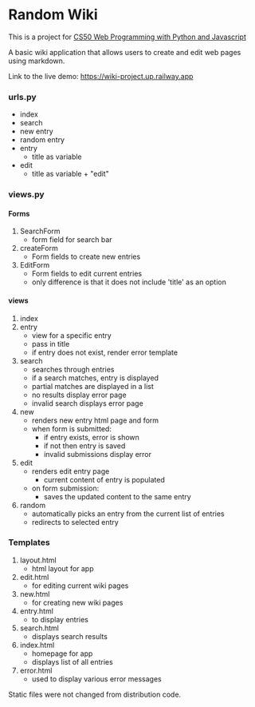 # Random Wiki

This is a project for [CS50 Web Programming with Python and Javascript](https://cs50.harvard.edu/web/2020/projects/1/wiki/)

A basic wiki application that allows users to create and edit web pages using markdown.

Link to the live demo:
https://wiki-project.up.railway.app

### urls.py
- index
- search
- new entry
- random entry
- entry
  - title as variable
- edit
  - title as variable + "edit"

###  views.py
#### Forms
1. SearchForm
    - form field for search bar
2. createForm
    - Form fields to create new entries
3. EditForm
    - Form fields to edit current entries
    - only difference is that it does not include 'title' as an option

#### views
1. index
2. entry
    - view for a specific entry
    - pass in title
    - if entry does not exist, render error template
3. search
    - searches through entries
    - if a search matches, entry is displayed
    - partial matches are displayed in a list
    - no results display error page
    - invalid search displays error page
4. new
    - renders new entry html page and form
    - when form is submitted:
        - if entry exists, error is shown
        - if not then entry is saved
        - invalid submissions display error
5. edit
    - renders edit entry page
        - current content of entry is populated
    - on form submission:
        - saves the updated content to the same entry
6. random
    - automatically picks an entry from the current list of entries
    - redirects to selected entry

### Templates
1. layout.html
    - html layout for app
2. edit.html
    - for editing current wiki pages
3. new.html
    - for creating new wiki pages
4. entry.html
    - to display entries
5. search.html
    - displays search results
6. index.html
    - homepage for app
    - displays list of all entries
7. error.html
    - used to display various error messages

Static files were not changed from distribution code.
